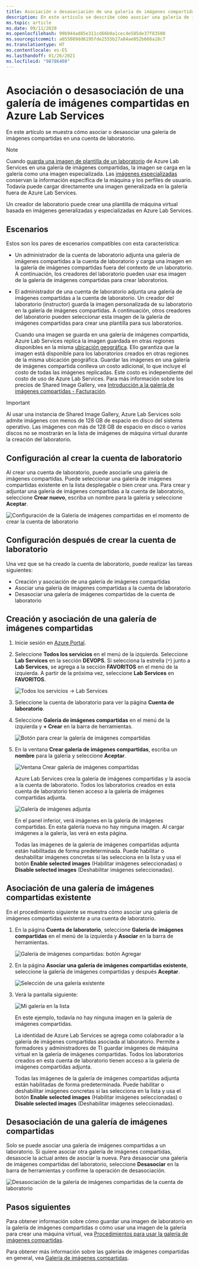 ```yaml
---
title: Asociación o desasociación de una galería de imágenes compartidas en Azure Lab Services | Microsoft Docs
description: En este artículo se describe cómo asociar una galería de imágenes compartidas a un aula laboratorio en Azure Lab Services.
ms.topic: article
ms.date: 09/11/2020
ms.openlocfilehash: 99b944ad85e311cd66b0a1cec4e585de37f83500
ms.sourcegitcommit: a055089dd6195fde2555b27a84ae052b668a18c7
ms.translationtype: HT
ms.contentlocale: es-ES
ms.lasthandoff: 01/26/2021
ms.locfileid: "98786408"
---
```

# <a name="attach-or-detach-a-shared-image-gallery-in-azure-lab-services"></a>Asociación o desasociación de una galería de imágenes compartidas en Azure Lab Services
En este artículo se muestra cómo asociar o desasociar una galería de imágenes compartidas en una cuenta de laboratorio. 

> [!NOTE]
> Cuando [guarda una imagen de plantilla de un laboratorio](how-to-use-shared-image-gallery.md#save-an-image-to-the-shared-image-gallery) de Azure Lab Services en una galería de imágenes compartidas, la imagen se carga en la galería como una imagen especializada. Las [imágenes especializadas](../virtual-machines/shared-image-galleries.md#generalized-and-specialized-images) conservan la información específica de la máquina y los perfiles de usuario. Todavía puede cargar directamente una imagen generalizada en la galería fuera de Azure Lab Services. 
>
> Un creador de laboratorio puede crear una plantilla de máquina virtual basada en imágenes generalizadas y especializadas en Azure Lab Services. 

## <a name="scenarios"></a>Escenarios
Estos son los pares de escenarios compatibles con esta característica: 

- Un administrador de la cuenta de laboratorio adjunta una galería de imágenes compartidas a la cuenta de laboratorio y carga una imagen en la galería de imágenes compartidas fuera del contexto de un laboratorio. A continuación, los creadores del laboratorio pueden usar esa imagen de la galería de imágenes compartidas para crear laboratorios. 
- El administrador de una cuenta de laboratorio adjunta una galería de imágenes compartidas a la cuenta de laboratorio. Un creador del laboratorio (instructor) guarda la imagen personalizada de su laboratorio en la galería de imágenes compartidas. A continuación, otros creadores del laboratorio pueden seleccionar esta imagen de la galería de imágenes compartidas para crear una plantilla para sus laboratorios. 

    Cuando una imagen se guarda en una galería de imágenes compartida, Azure Lab Services replica la imagen guardada en otras regiones disponibles en la misma [ubicación geográfica](https://azure.microsoft.com/global-infrastructure/geographies/). Ello garantiza que la imagen está disponible para los laboratorios creados en otras regiones de la misma ubicación geográfica. Guardar las imágenes en una galería de imágenes compartida conlleva un costo adicional, lo que incluye el costo de todas las imágenes replicadas. Este costo es independiente del costo de uso de Azure Lab Services. Para más información sobre los precios de Shared Image Gallery, vea [Introducción a la galería de imágenes compartidas - Facturación](../virtual-machines/shared-image-galleries.md#billing).

> [!IMPORTANT]
> Al usar una instancia de Shared Image Gallery, Azure Lab Services solo admite imágenes con menos de 128 GB de espacio en disco del sistema operativo. Las imágenes con más de 128 GB de espacio en disco o varios discos no se mostrarán en la lista de imágenes de máquina virtual durante la creación del laboratorio.

## <a name="configure-at-the-time-of-lab-account-creation"></a>Configuración al crear la cuenta de laboratorio
Al crear una cuenta de laboratorio, puede asociarle una galería de imágenes compartidas. Puede seleccionar una galería de imágenes compartidas existente en la lista desplegable o bien crear una. Para crear y adjuntar una galería de imágenes compartidas a la cuenta de laboratorio, seleccione **Crear nuevo**, escriba un nombre para la galería y seleccione **Aceptar**. 

![Configuración de la Galería de imágenes compartidas en el momento de crear la cuenta de laboratorio](./media/how-to-use-shared-image-gallery/new-lab-account.png)

## <a name="configure-after-the-lab-account-is-created"></a>Configuración después de crear la cuenta de laboratorio
Una vez que se ha creado la cuenta de laboratorio, puede realizar las tareas siguientes:

- Creación y asociación de una galería de imágenes compartidas
- Asociar una galería de imágenes compartidas a la cuenta de laboratorio
- Desasociar una galería de imágenes compartidas de la cuenta de laboratorio

## <a name="create-and-attach-a-shared-image-gallery"></a>Creación y asociación de una galería de imágenes compartidas
1. Inicie sesión en [Azure Portal](https://portal.azure.com).
2. Seleccione **Todos los servicios** en el menú de la izquierda. Seleccione **Lab Services** en la sección **DEVOPS**. Si selecciona la estrella (`*`) junto a **Lab Services**, se agrega a la sección **FAVORITOS** en el menú de la izquierda. A partir de la próxima vez, seleccione **Lab Services** en **FAVORITOS**.

    ![Todos los servicios -> Lab Services](./media/tutorial-setup-lab-account/select-lab-accounts-service.png)
3. Seleccione la cuenta de laboratorio para ver la página **Cuenta de laboratorio**. 
4. Seleccione **Galería de imágenes compartidas** en el menú de la izquierda y **+ Crear** en la barra de herramientas.  

    ![Botón para crear la galería de imágenes compartidas](./media/how-to-use-shared-image-gallery/new-shared-image-gallery-button.png)
5. En la ventana **Crear galería de imágenes compartidas**, escriba un **nombre** para la galería y seleccione **Aceptar**. 

    ![Ventana Crear galería de imágenes compartidas](./media/how-to-use-shared-image-gallery/create-shared-image-gallery-window.png)

    Azure Lab Services crea la galería de imágenes compartidas y la asocia a la cuenta de laboratorio. Todos los laboratorios creados en esta cuenta de laboratorio tienen acceso a la galería de imágenes compartidas adjunta. 

    ![Galería de imágenes adjunta](./media/how-to-use-shared-image-gallery/image-gallery-in-list.png)

    En el panel inferior, verá imágenes en la galería de imágenes compartidas. En esta galería nueva no hay ninguna imagen. Al cargar imágenes a la galería, las verá en esta página.     

    Todas las imágenes de la galería de imágenes compartidas adjunta están habilitadas de forma predeterminada. Puede habilitar o deshabilitar imágenes concretas si las selecciona en la lista y usa el botón **Enable selected images** (Habilitar imágenes seleccionadas) o **Disable selected images** (Deshabilitar imágenes seleccionadas).

## <a name="attach-an-existing-shared-image-gallery"></a>Asociación de una galería de imágenes compartidas existente
En el procedimiento siguiente se muestra cómo asociar una galería de imágenes compartidas existente a una cuenta de laboratorio. 

1. En la página **Cuenta de laboratorio**, seleccione **Galería de imágenes compartidas** en el menú de la izquierda y **Asociar** en la barra de herramientas. 

    ![Galería de imágenes compartidas: botón Agregar](./media/how-to-use-shared-image-gallery/sig-attach-button.png)
5. En la página **Asociar una galería de imágenes compartidas existente**, seleccione la galería de imágenes compartidas y después **Aceptar**.

    ![Selección de una galería existente](./media/how-to-use-shared-image-gallery/select-image-gallery.png)
6. Verá la pantalla siguiente: 

    ![Mi galería en la lista](./media/how-to-use-shared-image-gallery/my-gallery-in-list.png)
    
    En este ejemplo, todavía no hay ninguna imagen en la galería de imágenes compartidas.

    La identidad de Azure Lab Services se agrega como colaborador a la galería de imágenes compartidas asociada al laboratorio. Permite a formadores y administradores de TI guardar imágenes de máquina virtual en la galería de imágenes compartidas. Todos los laboratorios creados en esta cuenta de laboratorio tienen acceso a la galería de imágenes compartidas adjunta. 

    Todas las imágenes de la galería de imágenes compartidas adjunta están habilitadas de forma predeterminada. Puede habilitar o deshabilitar imágenes concretas si las selecciona en la lista y usa el botón **Enable selected images** (Habilitar imágenes seleccionadas) o **Disable selected images** (Deshabilitar imágenes seleccionadas). 

## <a name="detach-a-shared-image-gallery"></a>Desasociación de una galería de imágenes compartidas
Solo se puede asociar una galería de imágenes compartidas a un laboratorio. Si quiere asociar otra galería de imágenes compartidas, desasocie la actual antes de asociar la nueva. Para desasociar una galería de imágenes compartidas del laboratorio, seleccione **Desasociar** en la barra de herramientas y confirme la operación de desasociación. 

![Desasociación de la galería de imágenes compartidas de la cuenta de laboratorio](./media/how-to-use-shared-image-gallery/detach.png)

## <a name="next-steps"></a>Pasos siguientes
Para obtener información sobre cómo guardar una imagen de laboratorio en la galería de imágenes compartidas o cómo usar una imagen de la galería para crear una máquina virtual, vea [Procedimientos para usar la galería de imágenes compartidas](how-to-use-shared-image-gallery.md).

Para obtener más información sobre las galerías de imágenes compartidas en general, vea [Galería de imágenes compartidas](../virtual-machines/shared-image-galleries.md).